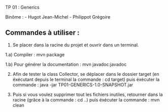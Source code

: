 TP 01 : Generics

Binôme : 
	- Hugot Jean-Michel
	- Philippot Grégoire


	
Commandes à utiliser :
---------------------

1) Se placer dans la racine du projet et ouvrir dans un terminal.

1.a) Compiler : mvn package

1.b) Pour générer la documentation : mvn javadoc:javadoc


2) Afin de tester la class Collector, se déplacer dans le dossier target (en éxécutant depuis le terminal la commande : cd target) puis éxécuter la commande : java -jar  TP01-GENERICS-1.0-SNAPSHOT.jar

3) Puis si vous voulez supprimer tout les fichiers inutiles, retourner dans la racine (grâce à la commande : cd ..) puis éxécuter la commande : mvn clean 